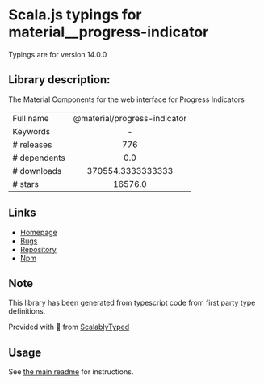 
# Scala.js typings for material__progress-indicator

Typings are for version 14.0.0

## Library description:
The Material Components for the web interface for Progress Indicators

|                    |                 |
| ------------------ | :-------------: |
| Full name          | @material/progress-indicator |
| Keywords           | - |
| # releases         | 776 |
| # dependents       | 0.0 |
| # downloads        | 370554.3333333333 |
| # stars            | 16576.0 |

## Links
- [Homepage](https://github.com/material-components/material-components-web#readme)
- [Bugs](https://github.com/material-components/material-components-web/issues)
- [Repository](https://github.com/material-components/material-components-web)
- [Npm](https://www.npmjs.com/package/%40material%2Fprogress-indicator)
    


## Note
This library has been generated from typescript code from first party type definitions.

Provided with :purple_heart: from [ScalablyTyped](https://github.com/oyvindberg/ScalablyTyped)

## Usage
See [the main readme](../../readme.md) for instructions.


